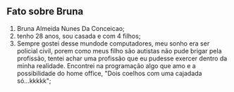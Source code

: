 
## Fato sobre Bruna

1. Bruna Almeida Nunes Da Conceicao;
2. tenho 28 anos, sou casada e com 4 filhos;
3. Sempre gostei desse mundode computadores, meu sonho era ser policial civil, porem como meus filho são autistas não pude brigar pela profissão, tentei achar uma profissão que eu pudesse exercer dentro da minha realidade. Encontrei na programação algo que amo e a possibilidade do home office, "Dois coelhos com uma cajadada só...kkkkk";